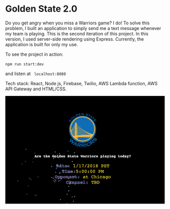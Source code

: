 # Golden State 2.0

Do you get angry when you miss a Warriors game? I do! To solve this problem, I built an application to simply send me a text message whenever my team is playing. This is the second iteration of this project. In this version, I used server-side rendering using Express. Currently, the application is built for only my use.

To see the project in action:
```
npm run start:dev
```
and listen at ``` localhost:8080```

Tech stack: React, Node js, Firebase, Twilio, AWS Lambda function, AWS API Gateway and HTML/CSS.

![Image of Application](./app/public/images/sample.png)
